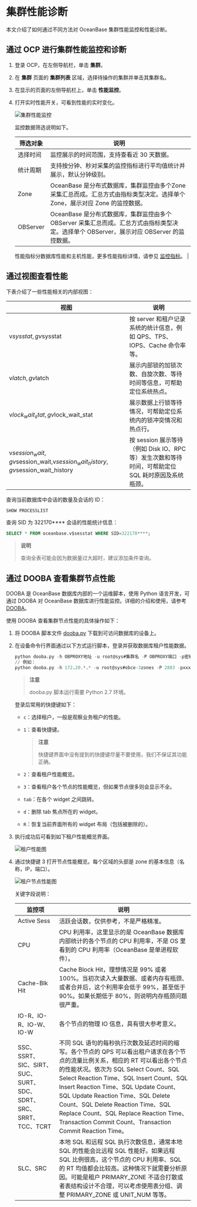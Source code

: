 # 集群性能诊断

本文介绍了如何通过不同方法对 OceanBase 集群性能监控和性能诊断。

## 通过 OCP 进行集群性能监控和诊断

1. 登录 OCP，在左侧导航栏，单击 **集群**。

2. 在 **集群** 页面的 **集群列表** 区域，选择待操作的集群并单击其集群名。

3. 在显示的页面的左侧导航栏上，单击 **性能监控**。

4. 打开实时性能开关，可看到性能的实时变化。

    ![集群性能监控](http://icms-x-dita.oss-cn-zhangjiakou.aliyuncs.com/xdita-output/zh-CN/task15753663/images/p347138.png?Expires=7258142656&OSSAccessKeyId=LTAIJfoPL6wmrirR&Signature=lYiuJAEhb7U7w8EeS1Aary7W8Ow%3D)

    监控数据筛选说明如下。

    |   筛选对象   | 说明  |
    |----------|-----------------------------------------------------------------------------------------|
    | 选择时间     | 监控展示的时间范围，支持查看近 30 天数据。         |
    | 统计周期     | 支持按分钟、秒对采集的监控指标进行平均值统计并展示，默认分钟级别。             |
    | Zone     | OceanBase 是分布式数据库，集群监控由多个Zone 采集汇总而成。汇总方式由指标类型决定。选择单个 Zone，展示对应 Zone 的监控数据。             |
    | OBServer | OceanBase 是分布式数据库，集群监控由多个OBServer 采集汇总而成。汇总方式由指标类型决定。选择单个 OBServer，展示对应 OBServer 的监控数据。 |

    性能指标分数据库性能和主机性能，更多性能指标详情，请参见 [监控指标](https://www.oceanbase.com/docs/oceanbase-cloud-platform/oceanbase-cloud-platform/V3.1.2/pmt1bh)。 |

## 通过视图查看性能

下表介绍了一些性能相关的内部视图：

|          视图           |   说明   |
|-------------------------------------------------------------------------------|----------------------------------------------------------------|
| v$sysstat,gv$sysstat  | 按 server 和租户记录系统的统计信息，例如 QPS、TPS、IOPS、Cache 命令率等。              |
| v$latch,gv$latch      | 展示内部锁的加锁次数、自旋次数、等待时间等信息，可帮助定位系统热点。 |
| v$lock_wait_stat,gv$lock_wait_stat  | 展示数据上行锁等待情况，可帮助定位系统内的锁冲突情况和热点行。    |
| v$session_wait,gv$session_wait,v$session_wait_history,gv$session_wait_history | 按 session 展示等待（例如 Disk IO、RPC 等）发生次数和等待时间，可帮助定位 SQL 耗时原因及系统瓶颈。 |

查询当前数据库中会话的数量及会话的 ID：

```sql
SHOW PROCESSLIST
```

查询 SID 为 322170**** 会话的性能统计信息：

```sql
SELECT * FROM oceanbase.v$sesstat WHERE SID=322170****;
```

>**说明**
>
>查询全表可能会因为数据量过大超时，建议添加条件查询。

## 通过 DOOBA 查看集群节点性能

DOOBA 是 OceanBase 数据库内部的一个运维脚本，使用 Python 语言开发，可通过 DOOBA 对 OceanBase 数据库进行性能监控。详细的介绍和使用，请参考 [DOOBA](../../../18.supporting-tools/7.dooba.md)。

使用 DOOBA 查看集群节点性能的具体操作如下：

1. 将 DOOBA 脚本文件 [dooba.py](https://github.com/oceanbase/oceanbase/blob/master/tools/scripts/dooba.py) 下载到可访问数据库的设备上。

2. 在设备命令行界面通过以下方式运行脚本，登录并获取数据库租户性能数据。

    ```sql
    python dooba.py -h OBPROXY地址 -u root@sys#集群名 -P OBPROXY端口 -p密码
    // 例如：
    python dooba.py -h 172.20.*.* -u root@sys#obce-3zones -P 2883 -pxxxxxx
    ```

    >**注意**
    >
    >dooba.py 脚本运行需要 Python 2.7 环境。

   登录后常用的快捷键如下：

   * `c`：选择租户，一般是观察业务租户的性能。
   * `1`：查看快捷键。

     > **注意**
     >
     > 快捷键界面中没有提到的快捷键尽量不要使用，我们不保证其功能正确。

   * `2`：查看租户性能概览。
   * `3`：查看租户各个节点的性能概览，但如果节点很多则会显示不全。
   * `tab`：在各个 widget 之间跳转。
   * `d`：删除 tab 焦点所在的 widget。
   * `R`：恢复当前界面所有的 widget 布局（包括被删除的）。

3. 执行成功后可看到如下租户性能概览界面。

   ![租户性能图](https://obbusiness-private.oss-cn-shanghai.aliyuncs.com/doc/img/observer/V3.1.3/zh-CN/Tools/DOOBA/7.dooba%E7%A7%9F%E6%88%B7%E6%80%A7%E8%83%BD%E5%9B%BE.png)

4. 通过快捷键 3 打开节点性能概览。每个区域的头部是 zone 的基本信息（名称，IP，端口）。

   ![租户节点性能图](https://help-static-aliyun-doc.aliyuncs.com/assets/img/zh-CN/8508588361/p365165.png)

   关键字段说明：

   | 监控项 | 说明 |
   |-------|----------------|
   | Active Sess | 活跃会话数，仅供参考，不是严格精准。|
   | CPU         | CPU 利用率，这里显示的是 OceanBase 数据库内部统计的各个节点的 CPU 利用率，不是 OS 里看到的 CPU 利用率（OceanBase 是单进程软件）。|
   | Cache-Blk Hit | Cache Block Hit，理想情况是 99% 或者 100%。当初次读入大量数据、或者内存有瓶颈、或者合并后，这个利用率会低于 99%，甚至低于 90%。如果长期低于 80%，则说明内存瓶颈问题很严重。 |
   | IO-R、IO-R、IO-W、IO-W | 各个节点的物理 IO 信息，具有很大参考意义。 |
   | SSC、SSRT、SIC、SIRT、SUC、SURT、SDC、SDRT、SRC、SRRT、TCC、TCRT | 不同 SQL 语句的每秒执行次数及延迟时间的缩写。各个节点的 QPS 可以看出租户请求在各个节点的流量比例关系，相应的 RT 可以看出各个节点的性能状况。依次为 SQL Select Count、SQL Select Reaction Time、SQL Insert Count、SQL Insert Reaction Time、SQL Update Count、SQL Update Reaction Time、SQL Delete Count、SQL Delete Reaction Time、SQL Replace Count、SQL Replace Reaction Time、Transaction Commit Count、Transaction Commit Reaction Time。|
   | SLC、SRC | 本地 SQL 和远程 SQL 执行次数信息，通常本地 SQL 的性能会比远程 SQL 性能好。如果远程 SQL 比例很高，这个节点的 CPU 利用率、SQL 的 RT 均值都会比较高。这种情况下就需要分析原因。可能是租户 PRIMARY_ZONE 不适合打散或者表结构设计不合理，可以考虑使用表分组、调整 PRIMARY_ZONE 或 UNIT_NUM 等等。|
